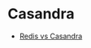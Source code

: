 
# Casandra
- [Redis vs Casandra](https://www.upsolver.com/blog/redis-vs-apache-cassandra-choosing-between-these-real-time-databases)